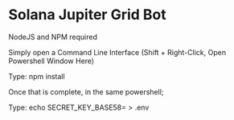 # Solana Jupiter Grid Bot

NodeJS and NPM required

Simply open a Command Line Interface (Shift + Right-Click, Open Powershell Window Here)

Type: npm install

Once that is complete, in the same powershell;

Type: echo SECRET_KEY_BASE58= > .env